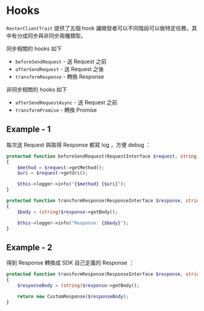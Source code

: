 # Hooks

`ResterClientTrait` 提供了五個 hook 讓開發者可以不同階段可以做特定任務，其中有分成同步與非同步兩種類型。

同步相關的 hooks 如下

* `beforeSendRequest` - 送 Request 之前
* `afterSendRequest` - 送 Request 之後
* `transformResponse` - 轉換 Response

非同步相關的 hooks 如下

* `afterSendRequestAsync` - 送 Request 之前
* `transformPromise` - 轉換 Promise

## Example - 1

每次送 Request 與取得 Response 都寫 log ，方便 debug ：

```php
protected function beforeSendRequest(RequestInterface $request, string $name)
{
    $method = $request->getMethod();
    $uri = $request->getUri();

    $this->logger->info("{$method} {$uri}");
}

protected function transformResponse(ResponseInterface $response, string $name)
{
    $body = (string)$response->getBody();

    $this->logger->info("Response: {$body}");
}
```

## Example - 2

得到 Response 轉換成 SDK 自己定義的 Response ：

```php
protected function transformResponse(ResponseInterface $response, string $name)
{
    $responseBody = (string)$response->getBody();

    return new CustomResponse($responseBody);
}
```
